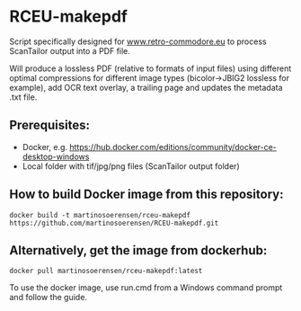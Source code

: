 # RCEU-makepdf
Script specifically designed for www.retro-commodore.eu to process ScanTailor output into a PDF file.

Will produce a lossless PDF (relative to formats of input files) using different optimal compressions for different image types (bicolor->JBIG2 lossless for example), add OCR text overlay, a trailing page and updates the metadata .txt file.

## Prerequisites:
- Docker, e.g. https://hub.docker.com/editions/community/docker-ce-desktop-windows
- Local folder with tif/jpg/png files (ScanTailor output folder)

## How to build Docker image from this repository:
`docker build -t martinosoerensen/rceu-makepdf https://github.com/martinosoerensen/RCEU-makepdf.git`
## Alternatively, get the image from dockerhub:
`docker pull martinosoerensen/rceu-makepdf:latest`

To use the docker image, use run.cmd from a Windows command prompt and follow the guide.
